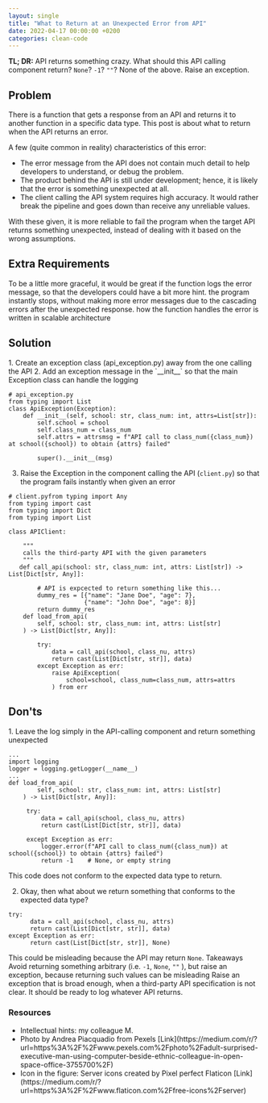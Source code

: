 ```yaml
---
layout: single
title: "What to Return at an Unexpected Error from API"
date: 2022-04-17 00:00:00 +0200
categories: clean-code
---
```


<b>TL; DR:</b> API returns something crazy. What should this API calling component return? `None`? `-1`? `""`? None of the above. Raise an exception.

<h2> Problem </h2>
<p> There is a function that gets a response from an API and returns it to another function in a specific data type. This post is about what to return when the API returns an error. </p>
<p> A few (quite common in reality) characteristics of this error: </p>
<ul>
<li> The error message from the API does not contain much detail to help developers to understand, or debug the problem.</li>
<li> The product behind the API is still under development; hence, it is likely that the error is something unexpected at all. </li>
<li> The client calling the API system requires high accuracy. It would rather break the pipeline and goes down than receive any unreliable values. </li>
</ul>

With these given, it is more reliable to fail the program when the target API returns something unexpected, instead of dealing with it based on the wrong assumptions.

<h2> Extra Requirements </h2>
To be a little more graceful, it would be great if the function logs the error message, so that the developers could have a bit more hint. the program instantly stops, without making more error messages due to the cascading errors after the unexpected response.
how the function handles the error is written in scalable architecture

<h2> Solution </h2>
1. Create an exception class (api_exception.py) away from the one calling the API
2. Add an exception message in the `__init__` so that the main Exception class can handle the logging

```
# api_exception.py
from typing import List
class ApiException(Exception):
    def __init__(self, school: str, class_num: int, attrs=List[str]):
        self.school = school
        self.class_num = class_num
        self.attrs = attrsmsg = f"API call to class_num({class_num}) at school({school}) to obtain {attrs} failed"
        
        super().__init__(msg)
```

3. Raise the Exception in the component calling the API (`client.py`) so that the program fails instantly when given an error

```
# client.pyfrom typing import Any
from typing import cast
from typing import Dict
from typing import List

class APIClient:
  
    """
    calls the third-party API with the given parameters
    """
   def call_api(school: str, class_num: int, attrs: List[str]) -> List[Dict[str, Any]]:
      
        # API is expcected to return something like this...
        dummy_res = [{"name": "Jane Doe", "age": 7}, 
                     {"name": "John Doe", "age": 8}]
        return dummy_res
    def load_from_api(
        self, school: str, class_num: int, attrs: List[str]
    ) -> List[Dict[str, Any]]:  
      
        try:
            data = call_api(school, class_nu, attrs)
            return cast(List[Dict[str, str]], data)        
        except Exception as err:
            raise ApiException(
                school=school, class_num=class_num, attrs=attrs
            ) from err
```

<h2> Don'ts </h2>
1. Leave the log simply in the API-calling component and return something unexpected

```
...
import logging
logger = logging.getLogger(__name__)
...
def load_from_api(
        self, school: str, class_num: int, attrs: List[str]
    ) -> List[Dict[str, Any]]:        
    
     try:
         data = call_api(school, class_nu, attrs)
         return cast(List[Dict[str, str]], data)        
     
     except Exception as err:
         logger.error(f"API call to class_num({class_num}) at school({school}) to obtain {attrs} failed")
         return -1    # None, or empty string
```
This code does not conform to the expected data type to return.

2. Okay, then what about we return something that conforms to the expected data type?

```
try:
      data = call_api(school, class_nu, attrs)
      return cast(List[Dict[str, str]], data)
except Exception as err:
      return cast(List[Dict[str, str]], None)
```

This could be misleading because the API may return `None`.
Takeaways
Avoid returning something arbitrary (i.e. `-1`, `None`, `""` ), but raise an exception, because returning such values can be misleading
Raise an exception that is broad enough, when a third-party API specification is not clear. It should be ready to log whatever API returns.

<h3> Resources </h3>
<ul>
<li> Intellectual hints: my colleague M. </li>
<li> Photo by Andrea Piacquadio from Pexels [Link](https://medium.com/r/?url=https%3A%2F%2Fwww.pexels.com%2Fphoto%2Fadult-surprised-executive-man-using-computer-beside-ethnic-colleague-in-open-space-office-3755700%2F) </li>
<li> Icon in the figure: Server icons created by Pixel perfect Flaticon [Link](https://medium.com/r/?url=https%3A%2F%2Fwww.flaticon.com%2Ffree-icons%2Fserver) </li> 
</ul>

